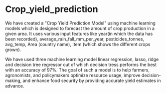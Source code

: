 # Crop_yield_prediction
We have created a "Crop Yield Prediction Model" using machine learning models which is designed to forecast the amount of crop production in a given area.
It uses various input features like year(in which the data has been recorded), average_rain_fall_mm_per_year, pesticides_tonnes, avg_temp, Area (country name), Item (which shows the different crops grown).

We have used three machine learning model linear regression, lasso, ridge and decision tree regressor out of which decision tress performs the best with an accuracy of 97%.
The goal of such a model is to help farmers, agronomists, and policymakers optimize resource usage, improve decision-making, and enhance food security by providing accurate yield estimates in advance.
